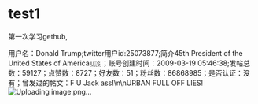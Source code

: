 # test1
第一次学习gethub,

用户名：Donald Trump;twitter用户id:25073877;简介45th President of the United States of America🇺🇸；账号创建时间：2009-03-19 05:46:38;发帖总数：59127；点赞数：8727；好友数：51；粉丝数：86868985；是否认证：没有；曾发过的帖文：F U Jack ass!\n\nURBAN FULL OFF LIES!
![Uploading image.png…]()

